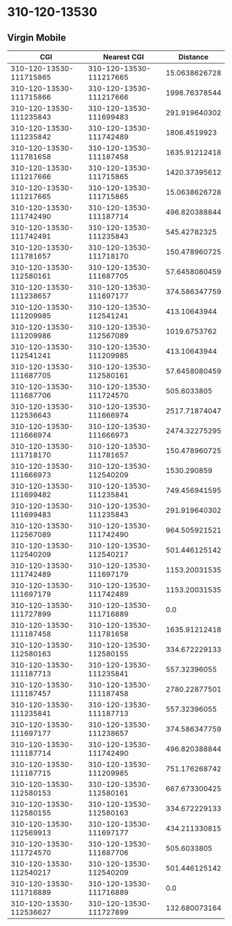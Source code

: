 # 310-120-13530
## Virgin Mobile


| CGI | Nearest CGI | Distance |
|-----|-------------|----------|
| 310-120-13530-111715865 | 310-120-13530-111217665 | 15.0638626728 |
| 310-120-13530-111715866 | 310-120-13530-111217666 | 1998.76378544 |
| 310-120-13530-111235843 | 310-120-13530-111699483 | 291.919640302 |
| 310-120-13530-111235842 | 310-120-13530-111742489 | 1806.4519923 |
| 310-120-13530-111781658 | 310-120-13530-111187458 | 1635.91212418 |
| 310-120-13530-111217666 | 310-120-13530-111715865 | 1420.37395612 |
| 310-120-13530-111217665 | 310-120-13530-111715865 | 15.0638626728 |
| 310-120-13530-111742490 | 310-120-13530-111187714 | 496.820388844 |
| 310-120-13530-111742491 | 310-120-13530-111235843 | 545.42782325 |
| 310-120-13530-111781657 | 310-120-13530-111718170 | 150.478960725 |
| 310-120-13530-112580161 | 310-120-13530-111687705 | 57.6458080459 |
| 310-120-13530-111238657 | 310-120-13530-111697177 | 374.586347759 |
| 310-120-13530-111209985 | 310-120-13530-112541241 | 413.10643944 |
| 310-120-13530-111209986 | 310-120-13530-112567089 | 1019.6753762 |
| 310-120-13530-112541241 | 310-120-13530-111209985 | 413.10643944 |
| 310-120-13530-111687705 | 310-120-13530-112580161 | 57.6458080459 |
| 310-120-13530-111687706 | 310-120-13530-111724570 | 505.6033805 |
| 310-120-13530-112536643 | 310-120-13530-111666974 | 2517.71874047 |
| 310-120-13530-111666974 | 310-120-13530-111666973 | 2474.32275295 |
| 310-120-13530-111718170 | 310-120-13530-111781657 | 150.478960725 |
| 310-120-13530-111666973 | 310-120-13530-112540209 | 1530.290859 |
| 310-120-13530-111699482 | 310-120-13530-111235841 | 749.456941595 |
| 310-120-13530-111699483 | 310-120-13530-111235843 | 291.919640302 |
| 310-120-13530-112567089 | 310-120-13530-111742490 | 964.505921521 |
| 310-120-13530-112540209 | 310-120-13530-112540217 | 501.446125142 |
| 310-120-13530-111742489 | 310-120-13530-111697179 | 1153.20031535 |
| 310-120-13530-111697179 | 310-120-13530-111742489 | 1153.20031535 |
| 310-120-13530-111727899 | 310-120-13530-111716889 | 0.0 |
| 310-120-13530-111187458 | 310-120-13530-111781658 | 1635.91212418 |
| 310-120-13530-112580163 | 310-120-13530-112580155 | 334.672229133 |
| 310-120-13530-111187713 | 310-120-13530-111235841 | 557.32396055 |
| 310-120-13530-111187457 | 310-120-13530-111187458 | 2780.22877501 |
| 310-120-13530-111235841 | 310-120-13530-111187713 | 557.32396055 |
| 310-120-13530-111697177 | 310-120-13530-111238657 | 374.586347759 |
| 310-120-13530-111187714 | 310-120-13530-111742490 | 496.820388844 |
| 310-120-13530-111187715 | 310-120-13530-111209985 | 751.176268742 |
| 310-120-13530-112580153 | 310-120-13530-112580161 | 667.673300425 |
| 310-120-13530-112580155 | 310-120-13530-112580163 | 334.672229133 |
| 310-120-13530-112569913 | 310-120-13530-111697177 | 434.211330815 |
| 310-120-13530-111724570 | 310-120-13530-111687706 | 505.6033805 |
| 310-120-13530-112540217 | 310-120-13530-112540209 | 501.446125142 |
| 310-120-13530-111716889 | 310-120-13530-111716889 | 0.0 |
| 310-120-13530-112536627 | 310-120-13530-111727899 | 132.680073164 |
